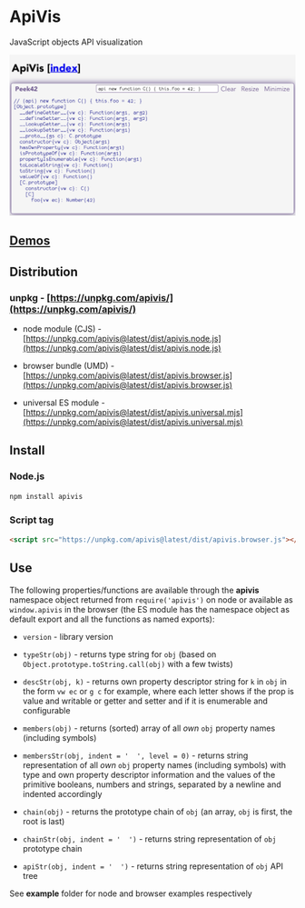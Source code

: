 # ApiVis

JavaScript objects API visualization

![Screenshot](./screenshot.png)

## [Demos](https://rpeev.github.io/apivis/)

## Distribution

### unpkg - [https://unpkg.com/apivis/](https://unpkg.com/apivis/)

- node module (CJS) - [https://unpkg.com/apivis@latest/dist/apivis.node.js](https://unpkg.com/apivis@latest/dist/apivis.node.js)

- browser bundle (UMD) - [https://unpkg.com/apivis@latest/dist/apivis.browser.js](https://unpkg.com/apivis@latest/dist/apivis.browser.js)

- universal ES module - [https://unpkg.com/apivis@latest/dist/apivis.universal.mjs](https://unpkg.com/apivis@latest/dist/apivis.universal.mjs)

## Install

### Node.js

```bash
npm install apivis
```

### Script tag

```html
<script src="https://unpkg.com/apivis@latest/dist/apivis.browser.js"></script>
```

## Use

The following properties/functions are available through the **apivis** namespace object returned from `require('apivis')` on node or available as `window.apivis` in the browser (the ES module has the namespace object as default export and all the functions as named exports):

- `version` - library version

- `typeStr(obj)` - returns type string for `obj` (based on `Object.prototype.toString.call(obj)` with a few twists)

- `descStr(obj, k)` - returns own property descriptor string for `k` in `obj` in the form `vw ec` or `g c` for example, where each letter shows if the prop is value and writable or getter and setter and if it is enumerable and configurable

- `members(obj)` - returns (sorted) array of all *own* `obj` property names (including symbols)

- `membersStr(obj, indent = '  ', level = 0)` - returns string representation of all *own* `obj` property names (including symbols) with type and own property descriptor information and the values of the primitive booleans, numbers and strings, separated by a newline and indented accordingly

- `chain(obj)` - returns the prototype chain of `obj` (an array, `obj` is first, the root is last)

- `chainStr(obj, indent = '  ')` - returns string representation of `obj` prototype chain

- `apiStr(obj, indent = '  ')` - returns string representation of `obj` API tree

See **example** folder for node and browser examples respectively
